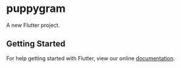 # puppygram

A new Flutter project.

## Getting Started

For help getting started with Flutter, view our online
[documentation](https://flutter.io/).
